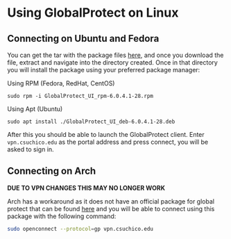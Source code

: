 # Using GlobalProtect on Linux
## Connecting on Ubuntu and Fedora
You can get the tar with the package files [here](https://www.dropbox.com/s/je49kik69doj2r1/PanGPLinux-6.0.4-c25.tgz?dl=0), and once you download the file, extract and navigate into the directory created. Once in that directory you will install the package using your preferred package manager:

Using RPM (Fedora, RedHat, CentOS) 
```
sudo rpm -i GlobalProtect_UI_rpm-6.0.4.1-28.rpm
```
Using Apt (Ubuntu)
```
sudo apt install ./GlobalProtect_UI_deb-6.0.4.1-28.deb
```

After this you should be able to launch the GlobalProtect client. Enter `vpn.csuchico.edu` as the portal address and press connect, you will be asked to sign in.

## Connecting on Arch
**DUE TO VPN CHANGES THIS MAY NO LONGER WORK**

Arch has a workaround as it does not have an official package for global protect that can be found [here](https://archlinux.org/packages/community/x86_64/globalprotect-openconnect/) and you will be able to connect using this package with the following command:
```bash
sudo openconnect --protocol=gp vpn.csuchico.edu
```